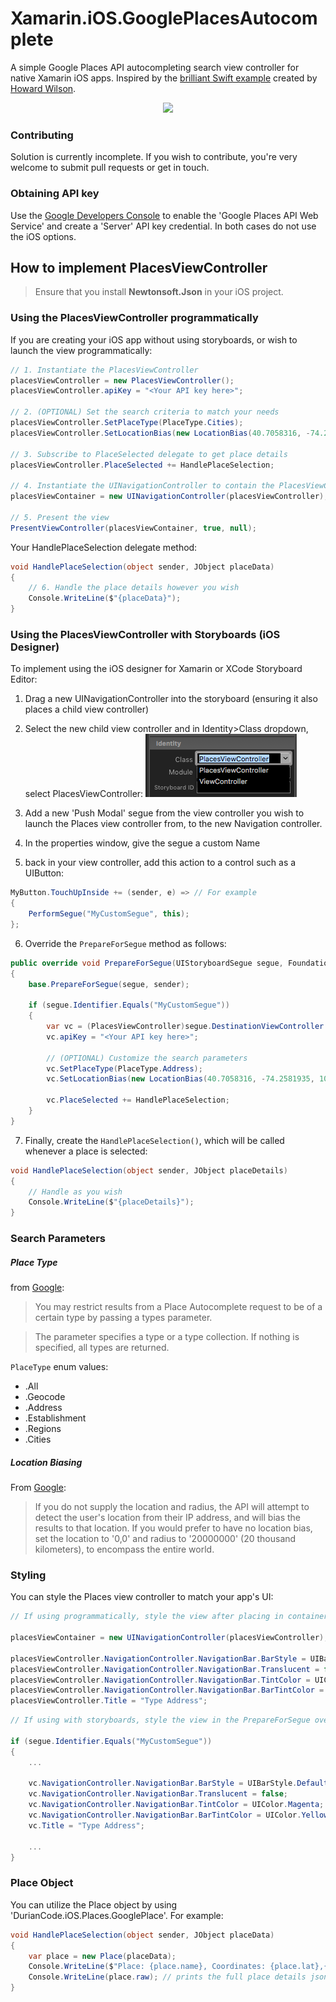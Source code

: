 # Xamarin.iOS.GooglePlacesAutocomplete

A simple Google Places API autocompleting search view controller for native Xamarin iOS apps. Inspired by the [brilliant Swift example](https://github.com/watsonbox/ios_google_places_autocomplete) created by [Howard Wilson](http://watsonbox.github.com/).

 <center><img src="https://1.bp.blogspot.com/-boNRr4Kj-Jw/V8luLjb11-I/AAAAAAAAEvI/Bc9xI4JUkl0FzJMciMLPOKQGKVfhUAS4wCLcB/s320/GPA_example.png"/></center>


### Contributing
Solution is currently incomplete. If you wish to contribute, you're very welcome to submit pull requests or get in touch.


### Obtaining API key
Use the [Google Developers Console](https://console.developers.google.com/) to enable the 'Google Places API Web Service' and create a 'Server' API key credential. In both cases do not use the iOS options.



## How to implement PlacesViewController


> Ensure that you install **Newtonsoft.Json** in your iOS project. 


### Using the PlacesViewController programmatically

If you are creating your iOS app without using storyboards, or wish to launch the view programmatically:

```csharp
// 1. Instantiate the PlacesViewController
placesViewController = new PlacesViewController();
placesViewController.apiKey = "<Your API key here>";

// 2. (OPTIONAL) Set the search criteria to match your needs
placesViewController.SetPlaceType(PlaceType.Cities);
placesViewController.SetLocationBias(new LocationBias(40.7058316, -74.2581935, 1000000));

// 3. Subscribe to PlaceSelected delegate to get place details
placesViewController.PlaceSelected += HandlePlaceSelection;

// 4. Instantiate the UINavigationController to contain the PlacesViewController
placesViewContainer = new UINavigationController(placesViewController);

// 5. Present the view
PresentViewController(placesViewContainer, true, null);
```
Your HandlePlaceSelection delegate method:

```csharp
void HandlePlaceSelection(object sender, JObject placeData)
{ 
    // 6. Handle the place details however you wish
    Console.WriteLine($"{placeData}");
}
```



### Using the PlacesViewController with Storyboards (iOS Designer)

To implement using the iOS designer for Xamarin or XCode Storyboard Editor:

1. Drag a new UINavigationController into the storyboard (ensuring it also places a child view controller)

2. Select the new child view controller and in Identity>Class dropdown, select PlacesViewController:
![classes dropdown](HowTo/STORYBOARD_class_identity.png)

3. Add a new 'Push Modal' segue from the view controller you wish to launch the Places view controller from, to the new Navigation controller.

4. In the properties window, give the segue a custom Name

5. back in your view controller, add this action to a control such as a UIButton:
```csharp
MyButton.TouchUpInside += (sender, e) => // For example
{ 
    PerformSegue("MyCustomSegue", this);
};
```
6. Override the `PrepareForSegue` method as follows:
```csharp
public override void PrepareForSegue(UIStoryboardSegue segue, Foundation.NSObject sender)
{
    base.PrepareForSegue(segue, sender);

    if (segue.Identifier.Equals("MyCustomSegue"))
    { 
        var vc = (PlacesViewController)segue.DestinationViewController.ChildViewControllers[0];
        vc.apiKey = "<Your API key here>";

        // (OPTIONAL) Customize the search parameters
        vc.SetPlaceType(PlaceType.Address);
        vc.SetLocationBias(new LocationBias(40.7058316, -74.2581935, 1000000));

        vc.PlaceSelected += HandlePlaceSelection;
    }
}
```

7. Finally, create the `HandlePlaceSelection()`, which will be called whenever a place is selected:
```csharp
void HandlePlaceSelection(object sender, JObject placeDetails)
{
    // Handle as you wish
    Console.WriteLine($"{placeDetails}");
}
```


### Search Parameters

##### Place Type

from [Google](https://developers.google.com/places/web-service/autocomplete#place_types):
>You may restrict results from a Place Autocomplete request to be of a certain type by passing a types parameter. 

>The parameter specifies a type or a type collection. If nothing is specified, all types are returned.

`PlaceType` enum values: 
* .All 
* .Geocode 
* .Address 
* .Establishment 
* .Regions 
* .Cities

##### Location Biasing

From [Google](https://developers.google.com/places/web-service/autocomplete#location_biasing):
>If you do not supply the location and radius, the API will attempt to detect the user's location from their IP address, and will bias the results to that location. If you would prefer to have no location bias, set the location to '0,0' and radius to '20000000' (20 thousand kilometers), to encompass the entire world.

### Styling

You can style the Places view controller to match your app's UI:
```csharp
// If using programmatically, style the view after placing in container UINavigationController:

placesViewContainer = new UINavigationController(placesViewController);

placesViewController.NavigationController.NavigationBar.BarStyle = UIBarStyle.Default;
placesViewController.NavigationController.NavigationBar.Translucent = false;
placesViewController.NavigationController.NavigationBar.TintColor = UIColor.Magenta;
placesViewController.NavigationController.NavigationBar.BarTintColor = UIColor.Yellow;
placesViewController.Title = "Type Address";
```
```csharp
// If using with storyboards, style the view in the PrepareForSegue override:

if (segue.Identifier.Equals("MyCustomSegue"))
{
    ...

    vc.NavigationController.NavigationBar.BarStyle = UIBarStyle.Default;
    vc.NavigationController.NavigationBar.Translucent = false;
    vc.NavigationController.NavigationBar.TintColor = UIColor.Magenta;
    vc.NavigationController.NavigationBar.BarTintColor = UIColor.Yellow;
    vc.Title = "Type Address";
    
    ...
}
```


### Place Object

You can utilize the Place object by using 'DurianCode.iOS.Places.GooglePlace'. For example:

```csharp
void HandlePlaceSelection(object sender, JObject placeData)
{ 
    var place = new Place(placeData);
    Console.WriteLine($"Place: {place.name}, Coordinates: {place.lat},{place.lon}");
    Console.WriteLine(place.raw); // prints the full place details json result
}
```